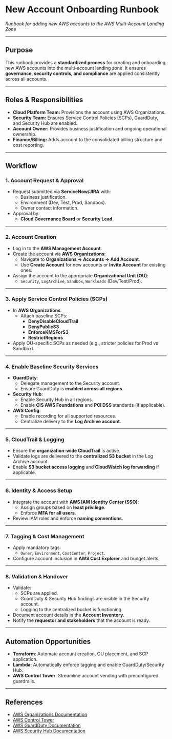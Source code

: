 # New Account Onboarding Runbook
*Runbook for adding new AWS accounts to the AWS Multi-Account Landing Zone*

---

## Purpose
This runbook provides a **standardized process** for creating and onboarding new AWS accounts into the multi-account landing zone. It ensures **governance, security controls, and compliance** are applied consistently across all accounts.

---

## Roles & Responsibilities
- **Cloud Platform Team:** Provisions the account using AWS Organizations.
- **Security Team:** Ensures Service Control Policies (SCPs), GuardDuty, and Security Hub are enabled.
- **Account Owner:** Provides business justification and ongoing operational ownership.
- **Finance/Billing:** Adds account to the consolidated billing structure and cost reporting.

---

## Workflow

### 1. **Account Request & Approval**
- Request submitted via **ServiceNow/JIRA** with:
  - Business justification.
  - Environment (Dev, Test, Prod, Sandbox).
  - Owner contact information.
- Approval by:
  - **Cloud Governance Board** or **Security Lead**.

---

### 2. **Account Creation**
- Log in to the **AWS Management Account**.
- Create the account via **AWS Organizations**:
  - Navigate to **Organizations → Accounts → Add Account**.
  - Use **Create Account** for new accounts or **Invite Account** for existing ones.
- Assign the account to the appropriate **Organizational Unit (OU)**:
  - `Security`, `LogArchive`, `Sandbox`, `Workloads` (Dev/Test/Prod).

---

### 3. **Apply Service Control Policies (SCPs)**
- In **AWS Organizations**:
  - Attach baseline SCPs:
    - **DenyDisableCloudTrail**
    - **DenyPublicS3**
    - **EnforceKMSForS3**
    - **RestrictRegions**
- Apply OU-specific SCPs as needed (e.g., stricter policies for Prod vs Sandbox).

---

### 4. **Enable Baseline Security Services**
- **GuardDuty**:
  - Delegate management to the Security account.
  - Ensure GuardDuty is **enabled across all regions**.
- **Security Hub**:
  - Enable Security Hub in all regions.
  - Enable **CIS AWS Foundations** and **PCI DSS** standards (if applicable).
- **AWS Config**:
  - Enable recording for all supported resources.
  - Centralize delivery to the **Log Archive account**.

---

### 5. **CloudTrail & Logging**
- Ensure the **organization-wide CloudTrail** is active.
- Validate logs are delivered to the **centralized S3 bucket** in the Log Archive account.
- Enable **S3 bucket access logging** and **CloudWatch log forwarding** if applicable.

---

### 6. **Identity & Access Setup**
- Integrate the account with **AWS IAM Identity Center (SSO)**:
  - Assign groups based on **least privilege**.
  - Enforce **MFA for all users**.
- Review IAM roles and enforce **naming conventions**.

---

### 7. **Tagging & Cost Management**
- Apply mandatory tags:
  - `Owner`, `Environment`, `CostCenter`, `Project`.
- Configure account inclusion in **AWS Cost Explorer** and budget alerts.

---

### 8. **Validation & Handover**
- Validate:
  - SCPs are applied.
  - GuardDuty & Security Hub findings are visible in the Security account.
  - Logging to the centralized bucket is functioning.
- Document account details in the **Account Inventory**.
- Notify the **requestor and stakeholders** that the account is ready.

---

## Automation Opportunities
- **Terraform**: Automate account creation, OU placement, and SCP application.
- **Lambda**: Automatically enforce tagging and enable GuardDuty/Security Hub.
- **AWS Control Tower**: Streamline account vending with preconfigured guardrails.

---

## References
- [AWS Organizations Documentation](https://docs.aws.amazon.com/organizations/)
- [AWS Control Tower](https://docs.aws.amazon.com/controltower/)
- [AWS GuardDuty Documentation](https://docs.aws.amazon.com/guardduty/)
- [AWS Security Hub Documentation](https://docs.aws.amazon.com/securityhub/)
